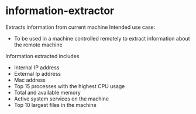 # information-extractor
Extracts information from current machine
Intended use case:
- To be used in a machine controlled remotely to extract information about the remote machine

Information extracted includes
- Internal IP address
- External Ip address
- Mac address
- Top 15 processes with the highest CPU usage
- Total and available memory
- Active system services on the machine
- Top 10 largest files in the machine
